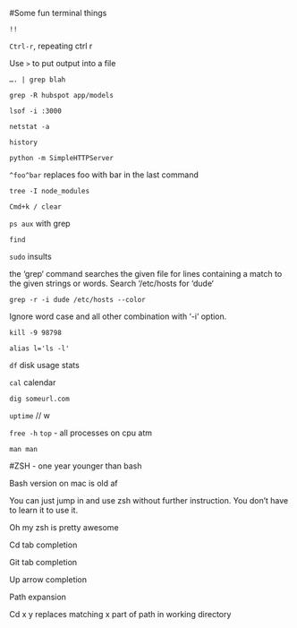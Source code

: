 #Some fun terminal things

`!!`

`Ctrl-r`, repeating ctrl r

Use `>` to put output into a file

`…. | grep blah`

`grep -R hubspot app/models`

`lsof -i :3000`

`netstat -a`

`history`

`python -m SimpleHTTPServer`

`^foo^bar` replaces foo with bar in the  last command

`tree -I node_modules`

`Cmd+k / clear`

`ps aux` with grep

`find`

`sudo` insults


the ‘grep‘ command searches the given file for lines containing a match to the given strings or words. Search ‘/etc/hosts for ‘dude‘ 

`grep -r -i dude /etc/hosts --color`

Ignore word case and all other combination with ‘-i‘ option.

`kill -9 98798`

`alias l='ls -l'`

`df` disk usage stats 

`cal` calendar

`dig someurl.com`

`uptime` // w

`free -h`
`top` - all processes on cpu atm

`man man`
 


#ZSH - one year younger than bash

Bash version on mac is old af

You can just jump in and use zsh without further instruction. You don’t have to learn it to use it.

Oh my zsh is pretty awesome

Cd tab completion

Git tab completion 

Up arrow completion

Path expansion

Cd x y replaces matching x part of path in working directory


